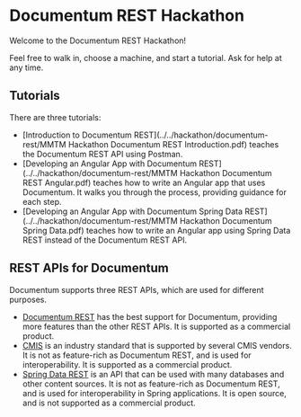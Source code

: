 # Documentum REST Hackathon

Welcome to the Documentum REST Hackathon!

Feel free to walk in, choose a machine, and start a tutorial. Ask for help at any time.

## Tutorials

There are three tutorials:

* [Introduction to Documentum REST](../../hackathon/documentum-rest/MMTM Hackathon Documentum REST Introduction.pdf)
  teaches the Documentum REST API using Postman.
* [Developing an Angular App with Documentum REST](../../hackathon/documentum-rest/MMTM Hackathon Documentum REST Angular.pdf)
  teaches how to write an Angular app that uses Documentum.
  It walks you through the process, providing guidance for each step.
* [Developing an Angular App with Documentum Spring Data REST](../../hackathon/documentum-rest/MMTM Hackathon Documentum Spring Data.pdf)
  teaches how to write an Angular app using Spring Data REST
  instead of the Documentum REST API.

## REST APIs for Documentum

Documentum supports three REST APIs, which are used for different purposes.

* [Documentum REST](../rest/index.html) has the best support for Documentum, providing more features
  than the other REST APIs.  It is supported as a commercial product.
* [CMIS](https://www.oasis-open.org/committees/tc_home.php?wg_abbrev=cmis) is an industry standard
   that is supported by several CMIS vendors. It is not as feature-rich as Documentum REST, and is
   used for interoperability.  It is supported as a commercial product.
* [Spring Data REST](http://docs.spring.io/spring-data/rest/docs/current/reference/html/)
   is an API that can be used with many databases and other content sources.  It is not as feature-rich
   as Documentum REST, and is used for interoperability in Spring applications.  It is open source,
   and is not supported as a commercial product.
